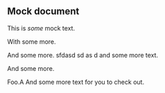 ## Mock document

This is *some* mock text.

With some more.

And some more. sfdasd sd as d and some more text.

And some more.

Foo.A And some more text for you to check out.
